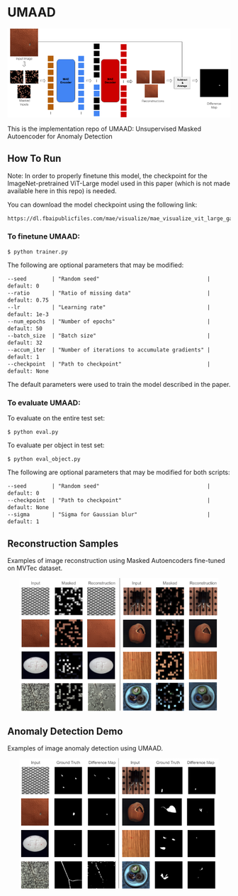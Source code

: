 # UMAAD
<p align="center">
  <img src="./diagrams/model_diagram.png">
</p>

This is the implementation repo of UMAAD: Unsupervised Masked Autoencoder for Anomaly Detection

## How To Run
Note: In order to properly finetune this model, the checkpoint for the ImageNet-pretrained ViT-Large model used in this paper (which is not made available here in this repo) is needed.

You can download the model checkpoint using the following link:
```
https://dl.fbaipublicfiles.com/mae/visualize/mae_visualize_vit_large_ganloss.pth
```

### To finetune UMAAD:

    $ python trainer.py

The following are optional parameters that may be modified:

```
--seed        | "Random seed"                                  | default: 0
--ratio       | "Ratio of missing data"                        | default: 0.75
--lr          | "Learning rate"                                | default: 1e-3
--num_epochs  | "Number of epochs"                             | default: 50
--batch_size  | "Batch size"                                   | default: 32
--accum_iter  | "Number of iterations to accumulate gradients" | default: 1
--checkpoint  | "Path to checkpoint"                           | default: None
```

The default parameters were used to train the model described in the paper.

### To evaluate UMAAD:

To evaluate on the entire test set:

    $ python eval.py

To evaluate per object in test set:

    $ python eval_object.py

The following are optional parameters that may be modified for both scripts:

```
--seed        | "Random seed"                                  | default: 0
--checkpoint  | "Path to checkpoint"                           | default: None
--sigma       | "Sigma for Gaussian blur"                      | default: 1
```

## Reconstruction Samples
Examples of image reconstruction using Masked Autoencoders fine-tuned on MVTec dataset.
<p align="center">
  <img src="./diagrams/reconstruction_diagram.png" width = 450>
</p>

## Anomaly Detection Demo
Examples of image anomaly detection using UMAAD.
<p align="center">
  <img src="./diagrams/anomaly_diagram.png" width = 450>
</p>
